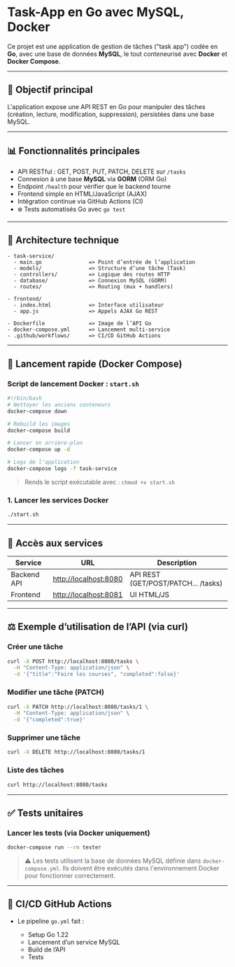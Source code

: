 # Task-App en Go avec MySQL, Docker

Ce projet est une application de gestion de tâches ("task app") codée en **Go**, avec une base de données **MySQL**, le tout conteneurisé avec **Docker** et **Docker Compose**.

---

## 🔎 Objectif principal

L'application expose une API REST en Go pour manipuler des tâches (création, lecture, modification, suppression), persistées dans une base MySQL.

---

## 📊 Fonctionnalités principales

* API RESTful : GET, POST, PUT, PATCH, DELETE sur `/tasks`
* Connexion à une base **MySQL** via **GORM** (ORM Go)
* Endpoint `/health` pour vérifier que le backend tourne
* Frontend simple en HTML/JavaScript (AJAX)
* Intégration continue via GitHub Actions (CI)
* ❄️ Tests automatisés Go avec `go test`

---

## 🧰 Architecture technique

```
- task-service/
  - main.go               => Point d’entrée de l’application
  - models/               => Structure d’une tâche (Task)
  - controllers/          => Logique des routes HTTP
  - database/             => Connexion MySQL (GORM)
  - routes/               => Routing (mux + handlers)

- frontend/
  - index.html            => Interface utilisateur
  - app.js                => Appels AJAX Go REST

- Dockerfile              => Image de l’API Go
- docker-compose.yml      => Lancement multi-service
- .github/workflows/      => CI/CD GitHub Actions
```

---

## 🚀 Lancement rapide (Docker Compose)

### Script de lancement Docker : `start.sh`

```bash
#!/bin/bash
# Nettoyer les anciens conteneurs
docker-compose down

# Rebuild les images
docker-compose build

# Lancer en arrière-plan
docker-compose up -d

# Logs de l'application
docker-compose logs -f task-service
```

> Rends le script exécutable avec : `chmod +x start.sh`

### 1. Lancer les services Docker

```bash
./start.sh
```

---

## 🚪 Accès aux services

| Service     | URL                                            | Description                         |
| ----------- | ---------------------------------------------- | ----------------------------------- |
| Backend API | [http://localhost:8080](http://localhost:8080) | API REST (GET/POST/PATCH... /tasks) |
| Frontend    | [http://localhost:8081](http://localhost:8081) | UI HTML/JS                          |

---

## ⚖️ Exemple d’utilisation de l’API (via curl)

### Créer une tâche

```bash
curl -X POST http://localhost:8080/tasks \
  -H "Content-Type: application/json" \
  -d '{"title":"Faire les courses", "completed":false}'
```

### Modifier une tâche (PATCH)

```bash
curl -X PATCH http://localhost:8080/tasks/1 \
  -H "Content-Type: application/json" \
  -d '{"completed":true}'
```

### Supprimer une tâche

```bash
curl -X DELETE http://localhost:8080/tasks/1
```

### Liste des tâches

```bash
curl http://localhost:8080/tasks
```

---

## ✅ Tests unitaires

### Lancer les tests (via Docker uniquement)

```bash
docker-compose run --rm tester
```

> ⚠️ Les tests utilisent la base de données MySQL définie dans `docker-compose.yml`. Ils doivent être exécutés dans l'environnement Docker pour fonctionner correctement.

---

## 🚜 CI/CD GitHub Actions

* Le pipeline `go.yml` fait :

  * Setup Go 1.22
  * Lancement d’un service MySQL
  * Build de l’API
  * Tests

